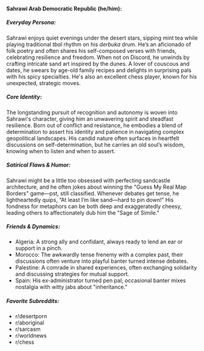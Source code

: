 #### Sahrawi Arab Democratic Republic (he/him):

##### Everyday Persona:

Sahrawi enjoys quiet evenings under the desert stars, sipping mint tea while playing traditional _tbal_ rhythm on his _derbuka_ drum. He’s an aficionado of folk poetry and often shares his self-composed verses with friends, celebrating resilience and freedom. When not on Discord, he unwinds by crafting intricate sand art inspired by the dunes. A lover of couscous and dates, he swears by age-old family recipes and delights in surprising pals with his spicy specialties. He's also an excellent chess player, known for his unexpected, strategic moves.

##### Core Identity:

The longstanding pursuit of recognition and autonomy is woven into Sahrawi's character, giving him an unwavering spirit and steadfast resilience. Born out of conflict and resistance, he embodies a blend of determination to assert his identity and patience in navigating complex geopolitical landscapes. His candid nature often surfaces in heartfelt discussions on self-determination, but he carries an old soul’s wisdom, knowing when to listen and when to assert.

##### Satirical Flaws & Humor:

Sahrawi might be a little too obsessed with perfecting sandcastle architecture, and he often jokes about winning the "Guess My Real Map Borders" game—pst, still classified. Whenever debates get tense, he lightheartedly quips, “At least I’m like sand—hard to pin down!” His fondness for metaphors can be both deep and exaggeratedly cheesy, leading others to affectionately dub him the "Sage of Simile."

##### Friends & Dynamics:

- Algeria: A strong ally and confidant, always ready to lend an ear or support in a pinch.
- Morocco: The awkwardly tense frenemy with a complex past, their discussions often venture into playful banter turned intense debates.
- Palestine: A comrade in shared experiences, often exchanging solidarity and discussing strategies for mutual support.
- Spain: His ex-administrator turned pen pal; occasional banter mixes nostalgia with witty jabs about "inheritance."

##### Favorite Subreddits:

- r/desertporn
- r/aboriginal
- r/sarcasm
- r/worldnews
- r/chess
